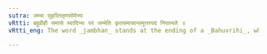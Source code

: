 ```yaml
---
sutra: जम्भा सुहरिततृणसोमेभ्यः
vRtti: बहुव्रीहौ समासे स्वादिभ्यः परं जम्भेति कृतसमासान्तमुत्तरपदं निपात्यते ॥
vRtti_eng: The word _jambhan_ stands at the ending of a _Bahuvrihi_, when preceded by _su_, _harita_, _trina_, and _soma_.

---
```

